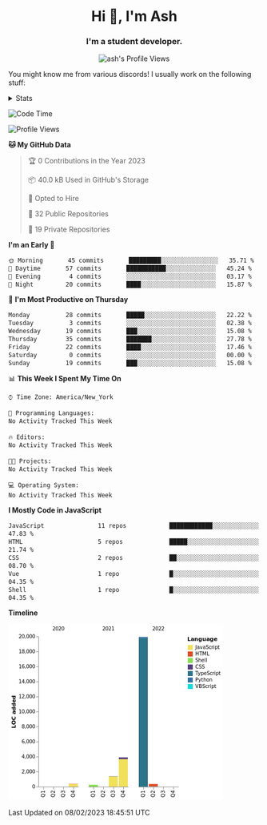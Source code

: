 <h1 align="center">Hi 👋, I'm Ash</h1>
<h3 align="center">I'm a student developer. </h3>
<p align="center"> <img src="https://komarev.com/ghpvc/?username=ash-development" alt="ash's Profile Views" /></p>
<p>You might know me from various discords!
I usually work on the following stuff: </p>

<!-- [htmljourney](https://github.com/ash-development/htmljourney/) - My project about learning the ins and outs of web development. Blogged by me on [DEV.to](https://dev.to/killua/series/10106).An aspiring developer -->

<details>
 <summary>Stats</summary><br>
<p>&nbsp;<a href="https://github.com/anuraghazra/github-readme-stats"><img align="center" src="https://github-readme-stats.vercel.app/api?username=ash-development&show_icons=true&count_private=true&theme=dracula" /></a></p>
<p>&nbsp;<a href="https://github.com/ryo-ma/github-profile-trophy"><img align="center" src="https://github-profile-trophy.vercel.app/?username=ash-development&theme=dracula&margin-w=15&margin-h=15&column=4" /></a></p>
</details>
 
<!--START_SECTION:waka-->
![Code Time](http://img.shields.io/badge/Code%20Time-2%20hrs%2034%20mins-blue)

![Profile Views](http://img.shields.io/badge/Profile%20Views-0-blue)

**🐱 My GitHub Data** 

> 🏆 0 Contributions in the Year 2023
 > 
> 📦 40.0 kB Used in GitHub's Storage 
 > 
> 💼 Opted to Hire
 > 
> 📜 32 Public Repositories 
 > 
> 🔑 19 Private Repositories  
 > 
**I'm an Early 🐤** 

```text
🌞 Morning       45 commits       █████████░░░░░░░░░░░░░░░░   35.71 % 
🌆 Daytime       57 commits       ███████████░░░░░░░░░░░░░░   45.24 % 
🌃 Evening        4 commits       ░░░░░░░░░░░░░░░░░░░░░░░░░   03.17 % 
🌙 Night         20 commits       ████░░░░░░░░░░░░░░░░░░░░░   15.87 % 

```
📅 **I'm Most Productive on Thursday** 

```text
Monday          28 commits       █████░░░░░░░░░░░░░░░░░░░░   22.22 % 
Tuesday          3 commits       ░░░░░░░░░░░░░░░░░░░░░░░░░   02.38 % 
Wednesday       19 commits       ███░░░░░░░░░░░░░░░░░░░░░░   15.08 % 
Thursday        35 commits       ███████░░░░░░░░░░░░░░░░░░   27.78 % 
Friday          22 commits       ████░░░░░░░░░░░░░░░░░░░░░   17.46 % 
Saturday         0 commits       ░░░░░░░░░░░░░░░░░░░░░░░░░   00.00 % 
Sunday          19 commits       ███░░░░░░░░░░░░░░░░░░░░░░   15.08 % 

```


📊 **This Week I Spent My Time On** 

```text
⌚︎ Time Zone: America/New_York

💬 Programming Languages: 
No Activity Tracked This Week

🔥 Editors: 
No Activity Tracked This Week

🐱‍💻 Projects: 
No Activity Tracked This Week

💻 Operating System: 
No Activity Tracked This Week

```

**I Mostly Code in JavaScript** 

```text
JavaScript               11 repos            ████████████░░░░░░░░░░░░░   47.83 % 
HTML                     5 repos             █████░░░░░░░░░░░░░░░░░░░░   21.74 % 
CSS                      2 repos             ██░░░░░░░░░░░░░░░░░░░░░░░   08.70 % 
Vue                      1 repo              █░░░░░░░░░░░░░░░░░░░░░░░░   04.35 % 
Shell                    1 repo              █░░░░░░░░░░░░░░░░░░░░░░░░   04.35 % 

```


**Timeline**

![Chart not found](https://raw.githubusercontent.com/ash-development/ash-development/main/charts/bar_graph.png) 


 Last Updated on 08/02/2023 18:45:51 UTC
<!--END_SECTION:waka-->
</details>
